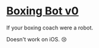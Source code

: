 # [Boxing Bot v0](https://boxingbot.netlify.com)
If your boxing coach were a robot.

Doesn't work on iOS. 😢

